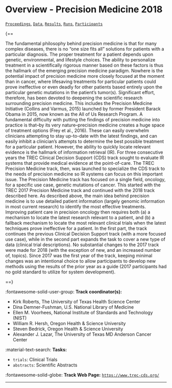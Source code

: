 # Overview - Precision Medicine 2018

[`Proceedings`](./proceedings.md), [`Data`](./data.md), [`Results`](./results.md), [`Runs`](./runs.md), [`Participants`](./participants.md)

{==

The fundamental philosophy behind precision medicine is that for many complex diseases, there is no “one size fits all” solutions for patients with a particular diagnosis. The proper treatment for a patient depends upon genetic, environmental, and lifestyle choices. The ability to personalize treatment in a scientifically rigorous manner based on these factors is thus the hallmark of the emerging precision medicine paradigm. Nowhere is the potential impact of precision medicine more closely focused at the moment than in cancer, where lifesaving treatments for particular patients could prove ineffective or even deadly for other patients based entirely upon the particular genetic mutations in the patient’s tumor(s). Significant effort, therefore, has been devoted to deepening the scientific research surrounding precision medicine. This includes the Precision Medicine Initiative (Collins and Varmus, 2015) launched by former President Barack Obama in 2015, now known as the All of Us Research Program. A fundamental difficulty with putting the findings of precision medicine into practice is that–by its very nature–precision medicine creates a huge space of treatment options (Frey et al., 2016). These can easily overwhelm clinicians attempting to stay up-to-date with the latest findings, and can easily inhibit a clinician’s attempts to determine the best possible treatment for a particular patient. However, the ability to quickly locate relevant evidence is the hallmark of information retrieval (IR). For three consecutive years the TREC Clinical Decision Support (CDS) track sought to evaluate IR systems that provide medical evidence at the point-of-care. The TREC Precision Medicine track, then, was launched to specialize the CDS track to the needs of precision medicine so IR systems can focus on this important issue. The Precision Medicine track has focused on a single field, oncology, for a specific use case, genetic mutations of cancer. This started with the TREC 2017 Precision Medicine track and continued with the 2018 track described here. As described above, the main idea behind precision medicine is to use detailed patient information (largely genomic information in most current research) to identify the most effective treatments. Improving patient care in precision oncology then requires both (a) a mechanism to locate the latest research relevant to a patient, and (b) a fallback mechanism to locate the most relevant clinical trials when the latest techniques prove ineffective for a patient. In the first part, the track continues the previous Clinical Decision Support track (with a more focused use case), while in the second part expands the task to cover a new type of data (clinical trial descriptions). No substantial changes to the 2017 track were made for 2018 (with the exception of new, and an increased number of, topics). Since 2017 was the first year of the track, keeping minimal changes was an intentional choice to allow participants to develop new methods using the results of the prior year as a guide (2017 participants had no gold standard to utilize for system development).

==}

:fontawesome-solid-user-group: **Track coordinator(s):**

- Kirk Roberts, The University of Texas Health Science Center 
- Dina Demner-Fushman, U.S. National Library of Medicine 
- Ellen M. Voorhees, National Institute of Standards and Technology (NIST) 
- William R. Hersh, Oregon Health & Science University 
- Steven Bedrick, Oregon Health & Science University 
- Alexander J. Lazar, The University of Texas MD Anderson Cancer Center 

:material-text-search: **Tasks:**

- `trials`: Clinical Trials 
- `abstracts`: Scientific Abstracts 

:fontawesome-solid-globe: **Track Web Page:** [`https://www.trec-cds.org/`](https://www.trec-cds.org/) 

---

